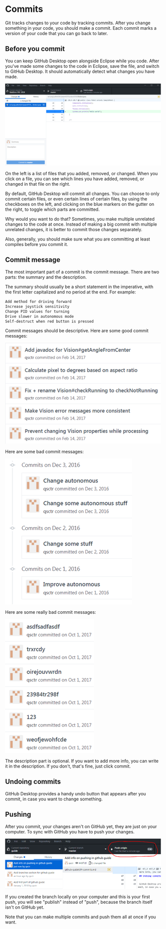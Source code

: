 # Commits

Git tracks changes to your code by tracking commits. After you change something in your code, you should make a commit. Each commit marks a version of your code that you can go back to later.

## Before you commit

You can keep GitHub Desktop open alongside Eclipse while you code. After you've made some changes to the code in Eclipse, save the file, and switch to GitHub Desktop. It should automatically detect what changes you have made.

![](img/committing.png)

On the left is a list of files that you added, removed, or changed. When you click on a file, you can see which lines you have added, removed, or changed in that file on the right.

By default, GitHub Desktop will commit all changes. You can choose to only commit certain files, or even certain lines of certain files, by using the checkboxes on the left, and clicking on the blue markers on the gutter on the right, to toggle which parts are committed.

Why would you want to do that? Sometimes, you make multiple unrelated changes to the code at once. Instead of making a big commit with multiple unrelated changes, it is better to commit those changes separately.

Also, generally, you should make sure what you are committing at least compiles before you commit it.

## Commit message

The most important part of a commit is the commit message. There are two parts: the summary and the description.

The summary should usually be a short statement in the imperative, with the first letter capitalized and no period at the end. For example:

```
Add method for driving forward
Increase joystick sensitivity
Change PID values for turning
Drive slower in autonomous mode
Self-destruct when red button is pressed
```

Commit messages should be descriptive. Here are some good commit messages:

![](img/good-commit-messages.png)

Here are some bad commit messages:

![](img/bad-commit-messages.png)

Here are some really bad commit messages:

![](img/really-bad-commit-messages.png)

The description part is optional. If you want to add more info, you can write it in the description. If you don't, that's fine, just click commit.

## Undoing commits

GitHub Desktop provides a handy undo button that appears after you commit, in case you want to change something.

## Pushing

After you commit, your changes aren't on GitHub yet, they are just on your computer. To sync with GitHub you have to push your changes.

![](img/push.png)

If you created the branch locally on your computer and this is your first push, you will see "publish" instead of "push", because the branch itself isn't on GitHub yet.

Note that you can make multiple commits and push them all at once if you want.
